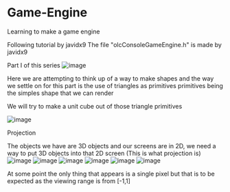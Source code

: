 # Game-Engine
Learning to make a game engine 

Following tutorial by javidx9
The file "olcConsoleGameEngine.h" is made by javidx9


Part I of this series
![image](https://github.com/Y-Alomar/Game-Engine/assets/113862815/4aca2433-df4b-4cce-9392-d47e0e199c79)

Here we are attempting to think up of a way to make shapes and the way we settle on for this part is the use of triangles as primitives
primitives being the simples shape that we can render

We will try to make a unit cube out of those triangle primitives

![image](https://github.com/Y-Alomar/Game-Engine/assets/113862815/9f794e81-6e21-4599-b221-fa4b8d40bfec)

Projection

The objects we have are 3D objects and our screens are in 2D, we need a way to put 3D objects into that 2D screen
(This is what projection is)
![image](https://github.com/Y-Alomar/Game-Engine/assets/113862815/32f83ee2-f101-4d57-ae39-227789c79511)
![image](https://github.com/Y-Alomar/Game-Engine/assets/113862815/3f31bf03-9d28-4c6c-8ed4-1aabc6f44f06)
![image](https://github.com/Y-Alomar/Game-Engine/assets/113862815/342427c8-cedc-4723-b737-fcba5b34ed4f)
![image](https://github.com/Y-Alomar/Game-Engine/assets/113862815/06ee851e-8bb5-4d66-aa21-640e14ee957f)
![image](https://github.com/Y-Alomar/Game-Engine/assets/113862815/f8b3a41d-43db-4b81-8a2c-2f6cf35ac6e2)
![image](https://github.com/Y-Alomar/Game-Engine/assets/113862815/005f426d-1205-49ac-add7-984d04696473)

At some point the only thing that appears is a single pixel but that is to be expected as the viewing range is from [-1,1]
